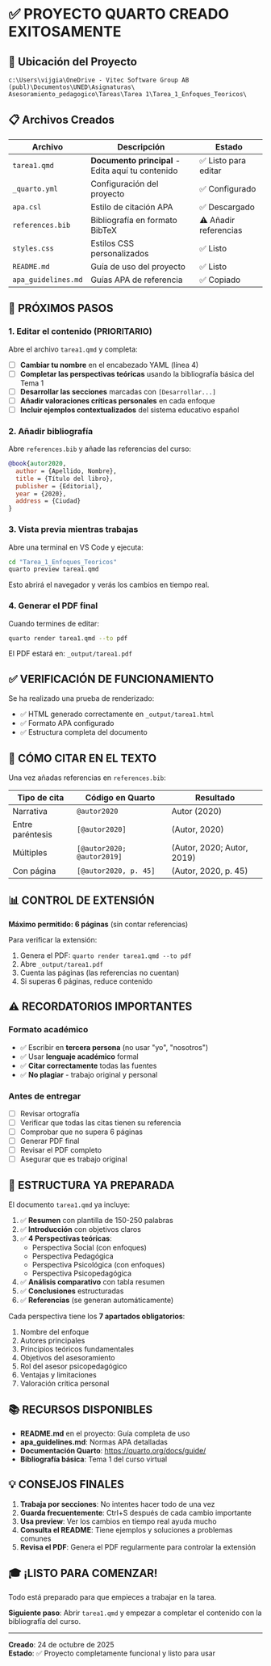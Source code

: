 <!-- cSpell:language es,es-ES -->

# ✅ PROYECTO QUARTO CREADO EXITOSAMENTE

## 📁 Ubicación del Proyecto

```
c:\Users\vijgia\OneDrive - Vitec Software Group AB (publ)\Documentos\UNED\Asignaturas\
Asesoramiento_pedagogico\Tareas\Tarea 1\Tarea_1_Enfoques_Teoricos\
```

## 📋 Archivos Creados

| Archivo | Descripción | Estado |
|---------|-------------|--------|
| `tarea1.qmd` | **Documento principal** - Edita aquí tu contenido | ✅ Listo para editar |
| `_quarto.yml` | Configuración del proyecto | ✅ Configurado |
| `apa.csl` | Estilo de citación APA | ✅ Descargado |
| `references.bib` | Bibliografía en formato BibTeX | ⚠️ Añadir referencias |
| `styles.css` | Estilos CSS personalizados | ✅ Listo |
| `README.md` | Guía de uso del proyecto | ✅ Listo |
| `apa_guidelines.md` | Guías APA de referencia | ✅ Copiado |

## 🚀 PRÓXIMOS PASOS

### 1. Editar el contenido (PRIORITARIO)

Abre el archivo `tarea1.qmd` y completa:

- [ ] **Cambiar tu nombre** en el encabezado YAML (línea 4)
- [ ] **Completar las perspectivas teóricas** usando la bibliografía básica del Tema 1
- [ ] **Desarrollar las secciones** marcadas con `[Desarrollar...]`
- [ ] **Añadir valoraciones críticas personales** en cada enfoque
- [ ] **Incluir ejemplos contextualizados** del sistema educativo español

### 2. Añadir bibliografía

Abre `references.bib` y añade las referencias del curso:

```bibtex
@book{autor2020,
  author = {Apellido, Nombre},
  title = {Título del libro},
  publisher = {Editorial},
  year = {2020},
  address = {Ciudad}
}
```

### 3. Vista previa mientras trabajas

Abre una terminal en VS Code y ejecuta:

```bash
cd "Tarea_1_Enfoques_Teoricos"
quarto preview tarea1.qmd
```

Esto abrirá el navegador y verás los cambios en tiempo real.

### 4. Generar el PDF final

Cuando termines de editar:

```bash
quarto render tarea1.qmd --to pdf
```

El PDF estará en: `_output/tarea1.pdf`

## ✅ VERIFICACIÓN DE FUNCIONAMIENTO

Se ha realizado una prueba de renderizado:
- ✅ HTML generado correctamente en `_output/tarea1.html`
- ✅ Formato APA configurado
- ✅ Estructura completa del documento

## 📝 CÓMO CITAR EN EL TEXTO

Una vez añadas referencias en `references.bib`:

| Tipo de cita | Código en Quarto | Resultado |
|--------------|------------------|-----------|
| Narrativa | `@autor2020` | Autor (2020) |
| Entre paréntesis | `[@autor2020]` | (Autor, 2020) |
| Múltiples | `[@autor2020; @autor2019]` | (Autor, 2020; Autor, 2019) |
| Con página | `[@autor2020, p. 45]` | (Autor, 2020, p. 45) |

## 📊 CONTROL DE EXTENSIÓN

**Máximo permitido: 6 páginas** (sin contar referencias)

Para verificar la extensión:
1. Genera el PDF: `quarto render tarea1.qmd --to pdf`
2. Abre `_output/tarea1.pdf`
3. Cuenta las páginas (las referencias no cuentan)
4. Si superas 6 páginas, reduce contenido

## ⚠️ RECORDATORIOS IMPORTANTES

### Formato académico
- ✅ Escribir en **tercera persona** (no usar "yo", "nosotros")
- ✅ Usar **lenguaje académico** formal
- ✅ **Citar correctamente** todas las fuentes
- ✅ **No plagiar** - trabajo original y personal

### Antes de entregar
- [ ] Revisar ortografía
- [ ] Verificar que todas las citas tienen su referencia
- [ ] Comprobar que no supera 6 páginas
- [ ] Generar PDF final
- [ ] Revisar el PDF completo
- [ ] Asegurar que es trabajo original

## 🎯 ESTRUCTURA YA PREPARADA

El documento `tarea1.qmd` ya incluye:

1. ✅ **Resumen** con plantilla de 150-250 palabras
2. ✅ **Introducción** con objetivos claros
3. ✅ **4 Perspectivas teóricas**:
   - Perspectiva Social (con enfoques)
   - Perspectiva Pedagógica
   - Perspectiva Psicológica (con enfoques)
   - Perspectiva Psicopedagógica
4. ✅ **Análisis comparativo** con tabla resumen
5. ✅ **Conclusiones** estructuradas
6. ✅ **Referencias** (se generan automáticamente)

Cada perspectiva tiene los **7 apartados obligatorios**:
1. Nombre del enfoque
2. Autores principales
3. Principios teóricos fundamentales
4. Objetivos del asesoramiento
5. Rol del asesor psicopedagógico
6. Ventajas y limitaciones
7. Valoración crítica personal

## 📚 RECURSOS DISPONIBLES

- **README.md** en el proyecto: Guía completa de uso
- **apa_guidelines.md**: Normas APA detalladas
- **Documentación Quarto**: https://quarto.org/docs/guide/
- **Bibliografía básica**: Tema 1 del curso virtual

## 💡 CONSEJOS FINALES

1. **Trabaja por secciones**: No intentes hacer todo de una vez
2. **Guarda frecuentemente**: Ctrl+S después de cada cambio importante
3. **Usa preview**: Ver los cambios en tiempo real ayuda mucho
4. **Consulta el README**: Tiene ejemplos y soluciones a problemas comunes
5. **Revisa el PDF**: Genera el PDF regularmente para controlar la extensión

## 🎓 ¡LISTO PARA COMENZAR!

Todo está preparado para que empieces a trabajar en la tarea. 

**Siguiente paso**: Abrir `tarea1.qmd` y empezar a completar el contenido con la bibliografía del curso.

---

**Creado**: 24 de octubre de 2025  
**Estado**: ✅ Proyecto completamente funcional y listo para usar
